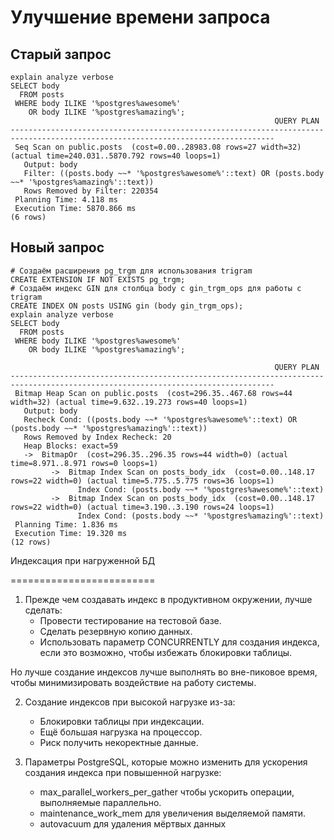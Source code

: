 Улучшение времени запроса
=========================

## Старый запрос
```
explain analyze verbose
SELECT body 
  FROM posts 
 WHERE body ILIKE '%postgres%awesome%'
    OR body ILIKE '%postgres%amazing%';
                                                           QUERY PLAN                                                            
---------------------------------------------------------------------------------------------------------------------------------
 Seq Scan on public.posts  (cost=0.00..28983.08 rows=27 width=32) (actual time=240.031..5870.792 rows=40 loops=1)
   Output: body
   Filter: ((posts.body ~~* '%postgres%awesome%'::text) OR (posts.body ~~* '%postgres%amazing%'::text))
   Rows Removed by Filter: 220354
 Planning Time: 4.118 ms
 Execution Time: 5870.866 ms
(6 rows)
```
## Новый запрос
```
# Создаём расширения pg_trgm для использования trigram
CREATE EXTENSION IF NOT EXISTS pg_trgm;
# Создаём индекс GIN для столбца body c gin_trgm_ops для работы с trigram
CREATE INDEX ON posts USING gin (body gin_trgm_ops);
explain analyze verbose
SELECT body 
  FROM posts 
 WHERE body ILIKE '%postgres%awesome%'
    OR body ILIKE '%postgres%amazing%';

                                                           QUERY PLAN                                                            
---------------------------------------------------------------------------------------------------------------------------------
 Bitmap Heap Scan on public.posts  (cost=296.35..467.68 rows=44 width=32) (actual time=9.632..19.273 rows=40 loops=1)
   Output: body
   Recheck Cond: ((posts.body ~~* '%postgres%awesome%'::text) OR (posts.body ~~* '%postgres%amazing%'::text))
   Rows Removed by Index Recheck: 20
   Heap Blocks: exact=59
   ->  BitmapOr  (cost=296.35..296.35 rows=44 width=0) (actual time=8.971..8.971 rows=0 loops=1)
         ->  Bitmap Index Scan on posts_body_idx  (cost=0.00..148.17 rows=22 width=0) (actual time=5.775..5.775 rows=36 loops=1)
               Index Cond: (posts.body ~~* '%postgres%awesome%'::text)
         ->  Bitmap Index Scan on posts_body_idx  (cost=0.00..148.17 rows=22 width=0) (actual time=3.190..3.190 rows=24 loops=1)
               Index Cond: (posts.body ~~* '%postgres%amazing%'::text)
 Planning Time: 1.836 ms
 Execution Time: 19.320 ms
(12 rows)
```
Индексация при нагруженной БД

=========================
1. Прежде чем создавать индекс в продуктивном окружении, лучше сделать:
   + Провести тестирование на тестовой базе.
   + Сделать резервную копию данных.
   + Использовать параметр CONCURRENTLY для создания индекса, если это возможно, чтобы избежать блокировки таблицы.

 Но лучше создание индексов лучше выполнять во вне-пиковое время, чтобы минимизировать воздействие на работу системы.


2. Создание индексов при высокой нагрузке из-за:
   + Блокировки таблицы при индексации.
   + Ещё большая нагрузка на процессор.
   + Риск получить некоректные данные.

     
3. Параметры PostgreSQL, которые можно изменить для ускорения создания индекса при повышенной нагрузке:
   + max_parallel_workers_per_gather чтобы ускорить операции, выполняемые параллельно.
   + maintenance_work_mem для увеличения выделяемой памяти.
   + autovacuum для удаления мёртвых данных

